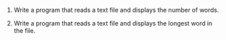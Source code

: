 1) Write a program that reads a text file and displays the number of words.

2) Write a program that reads a text file and displays the longest word in the file.
